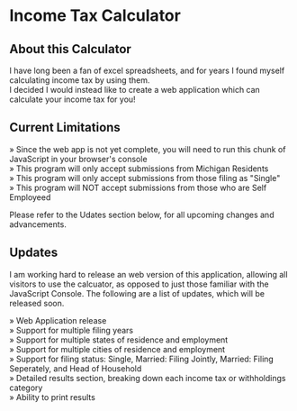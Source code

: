 # Income Tax Calculator

## About this Calculator

I have long been a fan of excel spreadsheets, and for years I found myself calculating income tax by using them.<br>
I decided I would instead like to create a web application which can calculate your income tax for you!

## Current Limitations

» Since the web app is not yet complete, you will need to run this chunk of JavaScript in your browser's console<br>
» This program will only accept submissions from Michigan Residents<br>
» This program will only accept submissions from those filing as "Single"<br>
» This program will NOT accept submissions from those who are Self Employeed<br>

Please refer to the Udates section below, for all upcoming changes and advancements.

## Updates 

I am working hard to release an web version of this application, allowing all visitors to use the calcuator, as opposed to just those familiar with the JavaScript Console. The following are a list of updates, which will be released soon.

» Web Application release<br>
» Support for multiple filing years<br>
» Support for multiple states of residence and employment<br>
» Support for multiple cities of residence and employment<br>
» Support for filing status: Single, Married: Filing Jointly, Married: Filing Seperately, and Head of Household<br>
» Detailed results section, breaking down each income tax or withholdings category<br>
» Ability to print results

